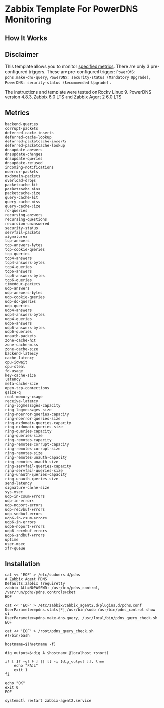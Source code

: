 # Zabbix Template For PowerDNS Monitoring

## How It Works


## Disclaimer
This template allows you to monitor [specified metrics](https://github.com/mhammedyildirim/powerdns-zabbix-template#metrics). There are only 3 pre-configured triggers. These are pre-configured trigger: ```PowerDNS: pdns.make-dns-query```, ```PowerDNS: security-status (Mandatory Upgrade)```, ```PowerDNS: security-status (Recommended Upgrade)``` .

The instructions and template were tested on Rocky Linux 9, PowerDNS version 4.8.3, Zabbix 6.0 LTS and Zabbix Agent 2 6.0 LTS

## Metrics
```
backend-queries
corrupt-packets
deferred-cache-inserts
deferred-cache-lookup
deferred-packetcache-inserts
deferred-packetcache-lookup
dnsupdate-answers
dnsupdate-changes
dnsupdate-queries
dnsupdate-refused
incoming-notifications
noerror-packets
nxdomain-packets
overload-drops
packetcache-hit
packetcache-miss
packetcache-size
query-cache-hit
query-cache-miss
query-cache-size
rd-queries
recursing-answers
recursing-questions
recursion-unanswered
security-status
servfail-packets
signatures
tcp-answers
tcp-answers-bytes
tcp-cookie-queries
tcp-queries
tcp4-answers
tcp4-answers-bytes
tcp4-queries
tcp6-answers
tcp6-answers-bytes
tcp6-queries
timedout-packets
udp-answers
udp-answers-bytes
udp-cookie-queries
udp-do-queries
udp-queries
udp4-answers
udp4-answers-bytes
udp4-queries
udp6-answers
udp6-answers-bytes
udp6-queries
unauth-packets
zone-cache-hit
zone-cache-miss
zone-cache-size
backend-latency
cache-latency
cpu-iowait
cpu-steal
fd-usage
key-cache-size
latency
meta-cache-size
open-tcp-connections
qsize-q
real-memory-usage
receive-latency
ring-logmessages-capacity
ring-logmessages-size
ring-noerror-queries-capacity
ring-noerror-queries-size
ring-nxdomain-queries-capacity
ring-nxdomain-queries-size
ring-queries-capacity
ring-queries-size
ring-remotes-capacity
ring-remotes-corrupt-capacity
ring-remotes-corrupt-size
ring-remotes-size
ring-remotes-unauth-capacity
ring-remotes-unauth-size
ring-servfail-queries-capacity
ring-servfail-queries-size
ring-unauth-queries-capacity
ring-unauth-queries-size
send-latency
signature-cache-size
sys-msec
udp-in-csum-errors
udp-in-errors
udp-noport-errors
udp-recvbuf-errors
udp-sndbuf-errors
udp6-in-csum-errors
udp6-in-errors
udp6-noport-errors
udp6-recvbuf-errors
udp6-sndbuf-errors
uptime
user-msec
xfr-queue
```

## Installation
```
cat << 'EOF' > /etc/sudoers.d/pdns
# Zabbix Agent PDNS
Defaults:zabbix !requiretty
zabbix ALL=NOPASSWD: /usr/bin/pdns_control, /var/run/pdns/pdns.controlsocket
EOF
```
```
cat << 'EOF' > /etc/zabbix/zabbix_agent2.d/plugins.d/pdns.conf
UserParameter=pdns.stats[*],/usr/bin/sudo /usr/bin/pdns_control show $1
UserParameter=pdns.make-dns-query, /usr/local/bin/pdns_query_check.sh
EOF
```
```
cat << 'EOF' > /root/pdns_query_check.sh
#!/bin/bash

hostname=$(hostname -f)

dig_output=$(dig A $hostname @localhost +short)

if [ $? -gt 0 ] || [[ -z $dig_output ]]; then
    echo "FAIL"
    exit 1
fi

echo "OK"
exit 0
EOF
```
```
systemctl restart zabbix-agent2.service
```
